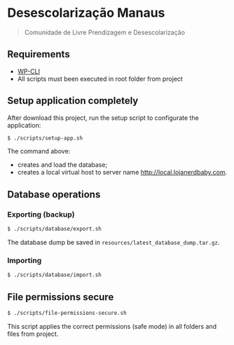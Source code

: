 # **Desescolarização Manaus**

> Comunidade de Livre Prendizagem e Desescolarização

## Requirements

* [WP-CLI](http://wp-cli.org/)
* All scripts must been executed in root folder from project

## Setup application completely

After download this project, run the setup script to configurate the application:

```sh
$ ./scripts/setup-app.sh
```

The command above:

* creates and load the database;
* creates a local virtual host to server name http://local.lojanerdbaby.com.

## Database operations

### Exporting (backup)

```sh
$ ./scripts/database/export.sh
```

The database dump be saved in `resources/latest_database_dump.tar.gz`.

### Importing

```sh
$ ./scripts/database/import.sh
```

## File permissions secure

```sh
$ ./scripts/file-permissions-secure.sh
```

This script applies the correct permissions (safe mode) in all folders and files from project.
